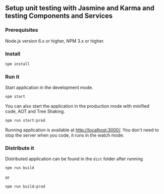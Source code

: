 ## Setup unit testing with Jasmine and Karma and testing Components and Services

### Prerequisites

Node.js version 6.x or higher, NPM 3.x or higher.

### Install

```sh
npm install
```

### Run it

Start application in the development mode.

```sh
npm start
```

You can also start the application in the production mode with minified code, AOT and Tree Shaking.

```sh
npm run start:prod
```

Running application is available at [http://localhost:3000/](http://localhost:3000/). You don't need to stop the server when you code, it runs in the watch mode.

### Distribute it

Distributed application can be found in the `dist` folder after running

```sh
npm run build
```

or

```sh
npm run build:prod
```